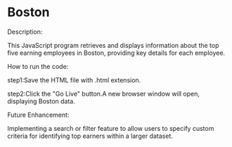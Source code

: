 # Boston

Description:

This JavaScript program retrieves and displays information about the top five earning employees in Boston, providing key details for each employee.

How to run the code:

step1:Save the HTML file with .html extension.

step2:Click the "Go Live" button.A new browser window will open, displaying Boston data.

Future Enhancement:

Implementing a search or filter feature to allow users to specify custom criteria for identifying top earners within a larger dataset.

